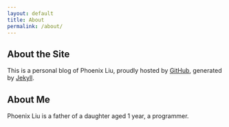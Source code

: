 ```yaml
---
layout: default
title: About
permalink: /about/
---
```


## About the Site 

This is a personal blog of Phoenix Liu, proudly hosted by [GitHub], generated by [Jekyll].

## About Me

Phoenix Liu is a father of a daughter aged 1 year, a programmer.

[github]: https://github.com/ "GitHub"
[jekyll]: https://jekyllrb.com/ "Jekyll"
